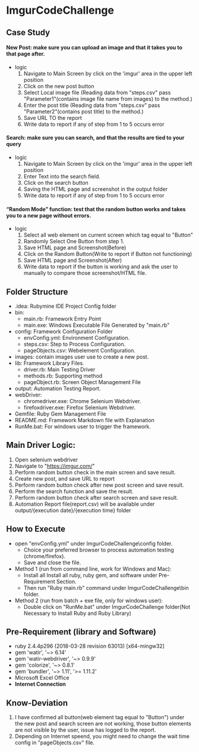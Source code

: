 # ImgurCodeChallenge

## Case Study

#### New Post: make sure you can upload an image and that it takes you to that page after.
* logic
    1. Navigate to Main Screen by click on the 'imgur' area in the upper left position 
    2. Click on the new post button
    3. Select Local image file (Reading data from "steps.csv" pass "Parameter1"(contains image file name from images) to the method.)
    4. Enter the post title (Reading data from "steps.csv" pass "Parameter2"(contains post title) to the method.)
    5. Save URL TO the report
    6. Write data to report if any of step from 1 to 5 occurs error
#### Search: make sure you can search, and that the results are tied to your query
* logic
    1. Navigate to Main Screen by click on the 'imgur' area in the upper left position 
    2. Enter Text into the search field.
    3. Click on the search button
    4. Saving the HTML page and screenshot in the output folder
    5. Write data to report if any of step from 1 to 5 occurs error
#### “Random Mode” function: test that the random button works and takes you to a new page without errors.
* logic
    1. Select all web element on current screen which tag equal to "Button"
    2. Randomly Select One Button from step 1.
    3. Save HTML page and Screenshot(Before) 
    4. Click on the Random Button(Write to report if Button not functioning)
    5. Save HTML page and Screenshot(After)
    6. Write data to report if the button is working and ask the user to manually to compare those screenshot/HTML file.

## Folder Structure
* .idea: Rubymine IDE Project Config folder
* bin:
  * main.rb: Framework Entry Point
  * main.exe: Windows Executable File Generated by "main.rb"
* config: Framework Configuration Folder
  * envConfig.yml: Environment Configuration.
  * steps.csv: Step to Process Configuration.
  * pageObjects.csv: Webelement Configuration.
* images: contain images user use to create a new post.
* lib: Framework Library Files.
  * driver.rb: Main Testing Driver
  * methods.rb: Supporting method
  * pageObject.rb: Screen Object Management File
* output: Automation Testing Report.
* webDriver:
  * chromedriver.exe: Chrome Selenium Webdriver.
  * firefoxdriver.exe: Firefox Selenium Webdriver.
* Gemfile: Ruby Gem Management File
* README.md: Framework Markdown file with Explanation
* RunMe.bat: For windows user to trigger the framework.

## Main Driver Logic:
  1. Open selenium webdriver
  2. Navigate to "https://imgur.com/"
  3. Perform random button check in the main screen and save result.
  4. Create new post, and save URL to report
  5. Perform random button check after new post screen and save result.
  6. Perform the search function and save the result.
  7. Perform random button check after search screen and save result.
  8. Automation Report file(report.csv) will be available under output/{execution date}/{execution time} folder


## How to Execute
* open "envConfig.yml" under ImgurCodeChallenge\config folder.
   * Choice your preferred browser to process automation testing (chrome/firefox).
   * Save and close the file.
* Method 1 (run from command line, work for Windows and Mac):
  * Install all Install all ruby, ruby gem, and software under Pre-Requirement Section.
  * Then run "Ruby main.rb" command under ImgurCodeChallenge\bin folder.
* Method 2 (run from batch + exe file, only for windows user):
  * Double click on "RunMe.bat" under ImgurCodeChallenge folder(Not Necessary to Install Ruby and Ruby Library)
  

## Pre-Requirement (library and Software)
* ruby 2.4.4p296 (2018-03-28 revision 63013) [x64-mingw32]
* gem 'watir', '~> 6.14'
* gem 'watir-webdriver', '~> 0.9.9'
* gem 'colorize', '~> 0.8.1'
* gem 'bundler', '~> 1.11', '>= 1.11.2'
* Microsoft Excel Office
* **Internet Connection**


## Know-Deviation
1. I have confirmed all button(web element tag equal to "Button") under the new post and search screen are not working, those button elements are not visible by the user, issue has logged to the report.
2. Depending on Internet speend, you might need to change the wait time config in "pageObjects.csv" file.
